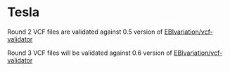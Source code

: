 # Tesla

Round 2 VCF files are validated against 0.5 version of [EBIvariation/vcf-validator](https://github.com/EBIvariation/vcf-validator/releases/tag/v0.5)


Round 3 VCF files will be validated against 0.6 version of [EBIvariation/vcf-validator](https://github.com/EBIvariation/vcf-validator/releases/tag/v0.6)